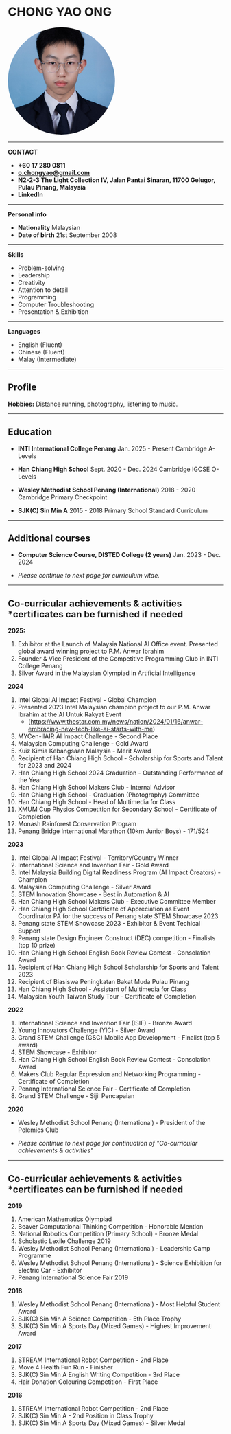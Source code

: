 # CHONG YAO ONG

<img
src="ONG_CHONG_YAO_headshot.jpg"
style="width: 250px; height: 250px; border-radius: 50%; object-fit: cover; object-position: 50% 50%;">

---

**CONTACT**

*   **+60 17 280 0811**
*   **o.chongyao@gmail.com**
*   **N2-2-3 The Light Collection IV, Jalan Pantai Sinaran, 11700 Gelugor, Pulau Pinang, Malaysia**
*   **LinkedIn**

---

**Personal info**

*   **Nationality**
    Malaysian
*   **Date of birth**
    21st September 2008

---

**Skills**

*   Problem-solving
*   Leadership
*   Creativity
*   Attention to detail
*   Programming
*   Computer Troubleshooting
*   Presentation & Exhibition

---

**Languages**

*   English (Fluent)
*   Chinese (Fluent)
*   Malay (Intermediate)

---

## Profile

**Hobbies:**
Distance running, photography, listening to music.

---

## Education

*   **INTI International College Penang** Jan. 2025 - Present
    Cambridge A-Levels

*   **Han Chiang High School** Sept. 2020 - Dec. 2024
    Cambridge IGCSE O-Levels

*   **Wesley Methodist School Penang (International)** 2018 - 2020
    Cambridge Primary Checkpoint

*   **SJK(C) Sin Min A** 2015 - 2018
    Primary School Standard Curriculum

---

## Additional courses

*   **Computer Science Course, DISTED College (2 years)**
    Jan. 2023 - Dec. 2024

*   *Please continue to next page for curriculum vitae.*

---

## Co-curricular achievements & activities \*certificates can be furnished if needed

**2025:**

1.  Exhibitor at the Launch of Malaysia National AI Office event. Presented global award winning project to P.M. Anwar Ibrahim
2.  Founder & Vice President of the Competitive Programming Club in INTI College Penang
3.  Silver Award in the Malaysian Olympiad in Artificial Intelligence

**2024**

1.  Intel Global AI Impact Festival - Global Champion
2.  Presented 2023 Intel Malaysian champion project to our P.M. Anwar Ibrahim at the AI Untuk Rakyat Event
    *   (https://www.thestar.com.my/news/nation/2024/01/16/anwar-embracing-new-tech-like-ai-starts-with-me)
3.  MYCen-IIAIR AI Impact Challenge - Second Place
4.  Malaysian Computing Challenge - Gold Award
5.  Kuiz Kimia Kebangsaan Malaysia - Merit Award
6.  Recipient of Han Chiang High School - Scholarship for Sports and Talent for 2023 and 2024
7.  Han Chiang High School 2024 Graduation - Outstanding Performance of the Year
8.  Han Chiang High School Makers Club - Internal Advisor
9.  Han Chiang High School - Graduation (Photography) Committee
10. Han Chiang High School - Head of Multimedia for Class
11. XMUM Cup Physics Competition for Secondary School - Certificate of Completion
12. Monash Rainforest Conservation Program
13. Penang Bridge International Marathon (10km Junior Boys) - 171/524

**2023**

1.  Intel Global AI Impact Festival - Territory/Country Winner
2.  International Science and Invention Fair - Gold Award
3.  Intel Malaysia Building Digital Readiness Program (AI Impact Creators) - Champion
4.  Malaysian Computing Challenge - Silver Award
5.  STEM Innovation Showcase - Best in Automation & AI
6.  Han Chiang High School Makers Club - Executive Committee Member
7.  Han Chiang High School Certificate of Appreciation as Event Coordinator PA for the success of Penang state STEM Showcase 2023
8.  Penang state STEM Showcase 2023 - Exhibitor & Event Techical Support
9.  Penang state Design Engineer Construct (DEC) competition - Finalists (top 10 prize)
10. Han Chiang High School English Book Review Contest - Consolation Award
11. Recipient of Han Chiang High School Scholarship for Sports and Talent 2023
12. Recipient of Biasiswa Peningkatan Bakat Muda Pulau Pinang
13. Han Chiang High School - Assistant of Multimedia for Class
14. Malaysian Youth Taiwan Study Tour - Certificate of Completion

**2022**

1.  International Science and Invention Fair (ISIF) - Bronze Award
2.  Young Innovators Challenge (YIC) - Silver Award
3.  Grand STEM Challenge (GSC) Mobile App Development - Finalist (top 5 award)
4.  STEM Showcase - Exhibitor
5.  Han Chiang High School English Book Review Contest - Consolation Award
6.  Makers Club Regular Expression and Networking Programming - Certificate of Completion
7.  Penang International Science Fair - Certificate of Completion
8.  Grand STEM Challenge - Sijil Pencapaian

**2020**

*   Wesley Methodist School Penang (International) - President of the Polemics Club

*   *Please continue to next page for continuation of "Co-curricular achievements & activities"*

---

## Co-curricular achievements & activities \*certificates can be furnished if needed

**2019**

1.  American Mathematics Olympiad
2.  Beaver Computational Thinking Competition - Honorable Mention
3.  National Robotics Competition (Primary School) - Bronze Medal
4.  Scholastic Lexile Challenge 2019
5.  Wesley Methodist School Penang (International) - Leadership Camp Programme
6.  Wesley Methodist School Penang (International) - Science Exhibition for Electric Car - Exhibitor
7.  Penang International Science Fair 2019

**2018**

1.  Wesley Methodist School Penang (International) - Most Helpful Student Award
2.  SJK(C) Sin Min A Science Competition - 5th Place Trophy
3.  SJK(C) Sin Min A Sports Day (Mixed Games) - Highest Improvement Award

**2017**

1.  STREAM International Robot Competition - 2nd Place
2.  Move 4 Health Fun Run - Finisher
3.  SJK(C) Sin Min A English Writing Competition - 3rd Place
4.  Hair Donation Colouring Competition - First Place

**2016**

1.  STREAM International Robot Competition - 2nd Place
2.  SJK(C) Sin Min A - 2nd Position in Class Trophy
3.  SJK(C) Sin Min A Sports Day (Mixed Games) - Silver Medal
